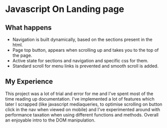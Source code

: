 # Javascript On Landing page

## What happens

- Navigation is built dynamically, based on the sections present in the html.
- Page top button, appears when scrolling up and takes you to the top of the page.
- Active state for sections and navigation and specific css for them.
- Standard scroll for menu links is prevented and smooth scroll is added.

## My Experience

This project was a lot of trial and error for me and I've spent most of the time reading up documentation. I've implemented a lot of features which later I scrapped (like javascript mediaqueries, to optimise scrolling on button click in the nav when viewed on mobile) and I've experimented around with performance taxation when using different functions and methods. Overall an enjoyable intro to the DOM manipulation.
